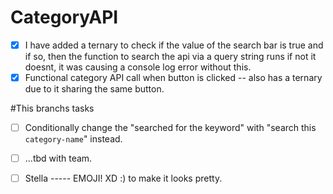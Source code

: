 # CategoryAPI

- [x] I have added a ternary to check if the value of the search bar is true and
      if so, then the function to search the api via a query string runs if not
      it doesnt, it was causing a console log error without this.
- [x] Functional category API call when button is clicked -- also has a ternary
      due to it sharing the same button.

#This branchs tasks

- [ ] Conditionally change the "searched for the keyword" with "search this
      `category-name`" instead.

- [ ] ...tbd with team.

- [ ] Stella ----- EMOJI! XD :) to make it looks pretty.
